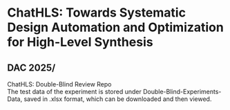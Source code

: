 # ChatHLS: Towards Systematic Design Automation and Optimization for High-Level Synthesis
## DAC 2025/ 
ChatHLS: Double-Blind Review Repo  
The test data of the experiment is stored under Double-Blind-Experiments-Data, saved in .xlsx format, which can be downloaded and then viewed.
